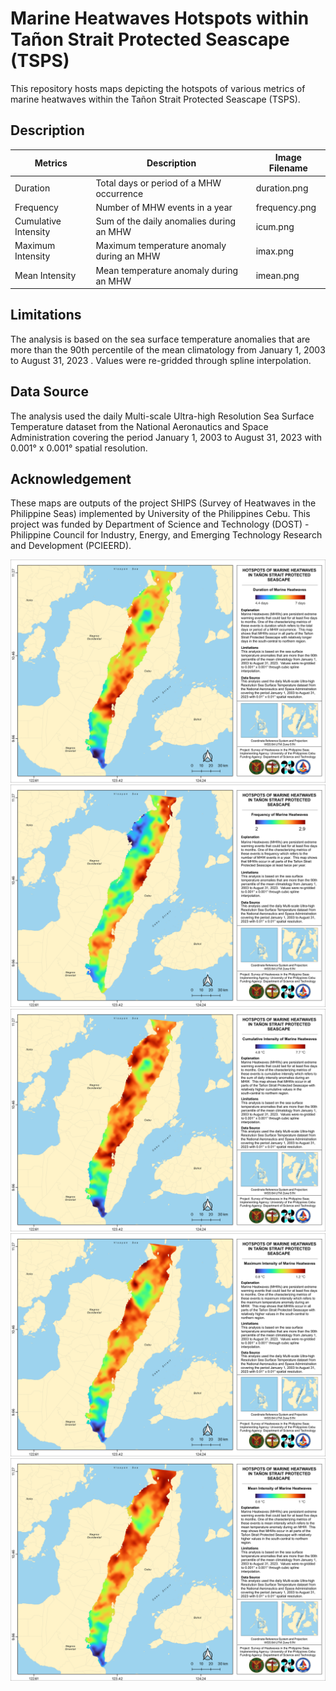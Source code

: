 # Marine Heatwaves Hotspots within Tañon Strait Protected Seascape (TSPS)

This repository hosts maps depicting the hotspots of various metrics of marine heatwaves within the Tañon Strait Protected Seascape (TSPS).

## Description

| Metrics              | Description                               | Image Filename |
|-------------------|-----------------------------------|------------------|
| Duration             | Total days or period of a MHW occurrence  | duration.png   |
| Frequency            | Number of MHW events in a year            | frequency.png  |
| Cumulative Intensity | Sum of the daily anomalies during an MHW  | icum.png       |
| Maximum Intensity    | Maximum temperature anomaly during an MHW | imax.png       |
| Mean Intensity       | Mean temperature anomaly during an MHW    | imean.png      |

## Limitations

The analysis is based on the sea surface temperature anomalies that are more than the 90th percentile of the mean climatology from January 1, 2003 to August 31, 2023 . Values were re-gridded through spline interpolation.

## Data Source

The analysis used the daily Multi-scale Ultra-high Resolution Sea Surface Temperature dataset from the National Aeronautics and Space Administration covering the period January 1, 2003 to August 31, 2023 with 0.001° x 0.001° spatial resolution.

## Acknowledgement

These maps are outputs of the project SHIPS (Survey of Heatwaves in the Philippine Seas) implemented by University of the Philippines Cebu. This project was funded by Department of Science and Technology (DOST) - Philippine Council for Industry, Energy, and Emerging Technology Research and Development (PCIEERD).

<img src="duration.png"/>

<img src="frequency.png"/>

<img src="icum.png"/>

<img src="imax.png"/>

<img src="imean.png"/>

